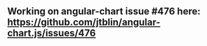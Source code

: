 ## Working on angular-chart issue #476 here: https://github.com/jtblin/angular-chart.js/issues/476

